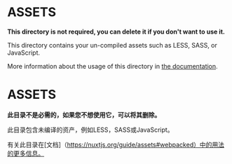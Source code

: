 # ASSETS

**This directory is not required, you can delete it if you don't want to use it.**

This directory contains your un-compiled assets such as LESS, SASS, or JavaScript.

More information about the usage of this directory in [the documentation](https://nuxtjs.org/guide/assets#webpacked).

# ASSETS

**此目录不是必需的，如果您不想使用它，可以将其删除。**

此目录包含未编译的资产，例如LESS，SASS或JavaScript。

有关此目录在[文档]（https://nuxtjs.org/guide/assets#webpacked）中的用法的更多信息。
